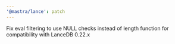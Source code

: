 ```yaml
---
'@mastra/lance': patch
---
```


Fix eval filtering to use NULL checks instead of length function for compatibility with LanceDB 0.22.x
